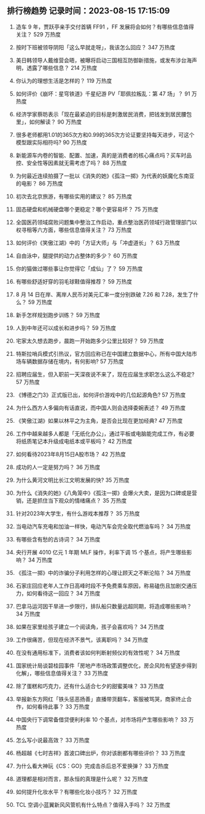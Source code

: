 
## 排行榜趋势 记录时间：2023-08-15 17:15:09
  
  1. 造车 9 年，贾跃亭亲手交付首辆 FF91 ，FF 发展将会如何？有哪些信息值得关注？ 529 万热度
    
  2. 按时下班被领导阴阳「这么早就走呀」，我该怎么回应？ 347 万热度
    
  3. 美日韩领导人戴维营会晤，被曝将启动三国相互防御新措施，或发布涉台海声明，透露了哪些信息？ 214 万热度
    
  4. 你认为的理想生活是怎样的？ 119 万热度
    
  5. 如何评价《崩坏：星穹铁道》千星纪游 PV「耶佩拉叛乱：第 47 场」？ 91 万热度
    
  6. 经济学家蔡昉表示「现在最紧迫的目标是刺激居民消费，把钱发到居民腰包里」，如何解读？ 90 万热度
    
  7. 很多老师都用1.01的365次方和0.99的365次方论证要坚持每天进步，可这个模型跟实际相符吗? 90 万热度
    
  8. 新能源车内卷的智能、配置、加速，真的是消费者的核心痛点吗？买车时品控、安全性等因素就无需考虑了吗？ 88 万热度
    
  9. 为何最近连续拍摄了一批以《消失的她》《孤注一掷》为代表的妖魔化东南亚的电影？ 86 万热度
    
  10. 初次去北京旅游，有哪些实用的建议？ 85 万热度
    
  11. 固态硬盘和机械硬盘哪个更稳定？哪个更容易坏？ 75 万热度
    
  12. 全国医药领域腐败问题集中整治工作启动，重点整治医药领域行政管理部门以权寻租等六方面，哪些信息值得关注？ 73 万热度
    
  13. 如何评价《笑傲江湖》中的「方证大师」与「冲虚道长」？ 63 万热度
    
  14. 自由泳中，腿提供的动力占整体的多少？ 60 万热度
    
  15. 你的猫做过哪些事让你觉得它「成仙」了？ 59 万热度
    
  16. 有哪些舒适好穿的羽毛球鞋值得推荐？ 59 万热度
    
  17. 8 月 14 日在岸、离岸人民币对美元汇率一度分别跌破 7.26 和 7.28，发生了什么？ 59 万热度
    
  18. 新手怎样规划跑步训练？ 59 万热度
    
  19. 人到中年还可以成长和进步吗？ 59 万热度
    
  20. 宅家太久想去跑步，晨跑一开始跑多少公里比较好？ 59 万热度
    
  21. 特斯拉哨兵模式引热议，官方回应称已在中国建立数据中心，所有中国大陆市场车辆数据存储在境内，有何影响? 57 万热度
    
  22. 招聘应届生，但入职前一天深夜说不来了，现在应届生求职怎么这么不稳定? 57 万热度
    
  23. 《博德之门3》正式版已出，如何评价游戏中的几位起源角色? 57 万热度
    
  24. 为什么西方人多偏向有话直说，而中国人则会选择委婉表述？ 49 万热度
    
  25. 《笑傲江湖》如果以林平之为主角，是否会比现在更加经典? 47 万热度
    
  26. 工作中越来越多人都是「无纸化办公」，通过平板或电脑能完成工作，有必要将纸质笔记本升级成电纸本或平板吗？ 42 万热度
    
  27. 如何看待2023年8月15日A股市场？ 42 万热度
    
  28. 成功的人一定是努力吗？ 36 万热度
    
  29. 为什么黄河文明比长江文明发展的快? 35 万热度
    
  30. 为什么《消失的她》《八角笼中》《孤注一掷》会爆火大卖，是因为口碑或是营销，还是抓住当下观众的情绪痛点？ 35 万热度
    
  31. 针对2023年大学生，有什么游戏本推荐？ 35 万热度
    
  32. 当电动汽车充电和加油一样快，电动汽车会完全取代燃油车吗？ 34 万热度
    
  33. 有哪些含有愁的古诗词？ 34 万热度
    
  34. 央行开展 4010 亿元 1 年期 MLF 操作，利率下调 15 个基点，将产生哪些影响？ 34 万热度
    
  35. 《孤注一掷》中的诈骗分子利用怎样的心理让顾天之不断沦陷？ 34 万热度
    
  36. 石家庄回应老年人工作日高峰时段不予免费乘车原因，称易磕伤且加剧交通压力，如何看待这一回应？ 34 万热度
    
  37. 巴拿马运河因干旱进一步限行，排队船只数量远超同期，将造成哪些影响？ 34 万热度
    
  38. 如果在家里给孩子建立一个阅读角，孩子会喜欢吗？ 34 万热度
    
  39. 工作很痛苦，但现在经济不景气，该离职吗？ 34 万热度
    
  40. 在没有通用标准下，消费者该如何判断射频仪的有效性呢？ 34 万热度
    
  41. 国家统计局谈碧桂园事件「房地产市场政策调整优化，房企风险有望逐步得到化解」，哪些信息值得关注？ 33 万热度
    
  42. 除了蛋糕和巧克力，还有什么适合七夕的甜蜜美味？ 33 万热度
    
  43. 举报新东方网红「铁头惩恶扬善」直播带货翻车，客服被骂哭，商家终止合作，如何看待此事？ 33 万热度
    
  44. 中国央行下调常备借贷便利利率 10 个基点，对市场将产生哪些影响？ 33 万热度
    
  45. 怎么写小说最高效？ 33 万热度
    
  46. 杨超越《七时吉祥》首波口碑出炉，你对该剧都有哪些评价？ 33 万热度
    
  47. 为什么看大神玩《CS：GO》完成击杀后总不爱换弹？ 33 万热度
    
  48. 道理都是相对而言，那永恒的真理是什么呢？ 32 万热度
    
  49. 如何提升化妆水平？有哪些化妆小技巧？ 32 万热度
    
  50. TCL 空调小蓝翼新风风管机有什么特点？值得入手吗？ 32 万热度
    